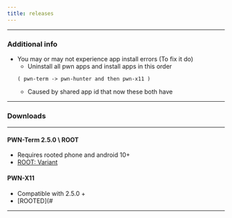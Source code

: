 ```yaml
---
title: releases
---
```


----

### Additional info
* You may or may not experience app install errors (To fix it do)
    * Uninstall all pwn apps and install apps in this order
    ```
    ( pwn-term -> pwn-hunter and then pwn-x11 )
    ```
    * Caused by shared app id that now these both have

---

### Downloads

---

#### PWN-Term 2.5.0 \ ROOT
* Requires rooted phone and android 10+
* [ROOT: Variant](#)

#### PWN-X11
* Compatible with 2.5.0 +
* [ROOTED](#
---
